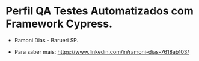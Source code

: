 # Perfil QA Testes Automatizados com Framework Cypress. 
* Ramoni Dias - Barueri SP.

* Para saber mais: https://www.linkedin.com/in/ramoni-dias-7618ab103/
